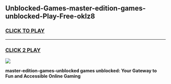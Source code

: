 
## Unblocked-Games-master-edition-games-unblocked-Play-Free-oklz8
<h3>
<a href="https://premium76.site?title=master-edition-games-unblocked&ref=18A1">CLICK TO PLAY</a></h3>
<hr>

<h3>
<a href="https://premium76.site?title=master-edition-games-unblocked&ref=18A1">CLICK 2 PLAY</a>
  
</h3>

<a href="https://premium76.site?title=master-edition-games-unblocked&ref=18A1"><img src="https://clearcache.store/games.png"></a>


**master-edition-games-unblocked games unblocked: Your Gateway to Fun and Accessible Online Gaming**
